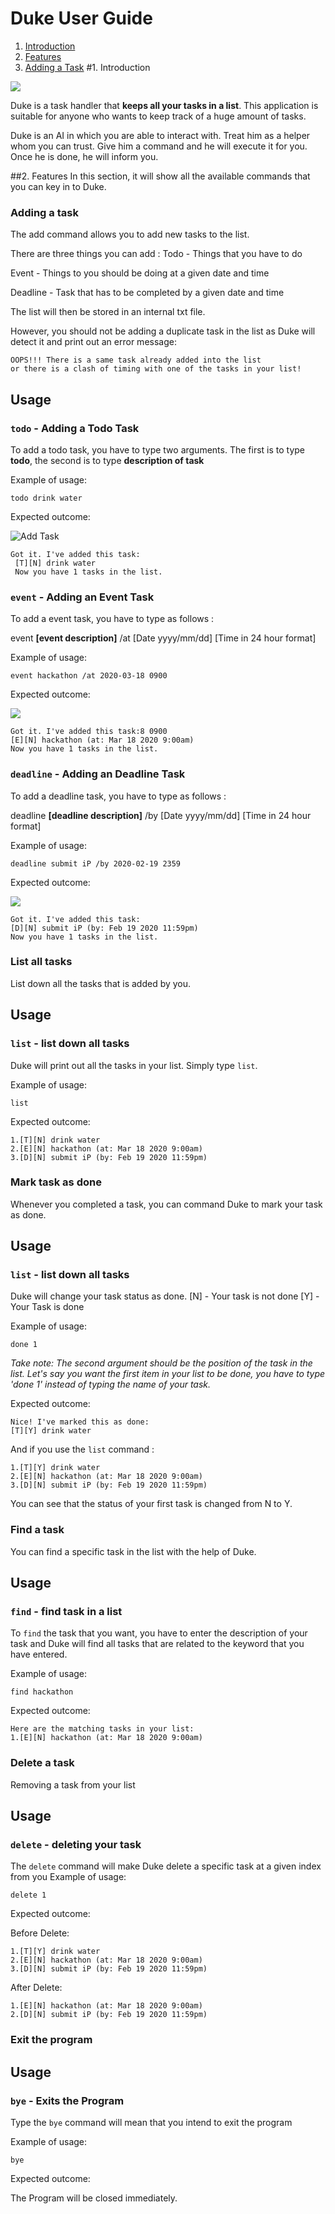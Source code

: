 # Duke User Guide

1. [Introduction](#1.-introduction)
2. [Features](#2-features)
3. [Adding a Task](#adding-a-task)
#1. Introduction
<img src = "/images/Ui.png">

Duke is a task handler that **keeps all your tasks in a list**. This application is
suitable for anyone who wants to keep track of a huge amount of tasks. 

Duke is an AI in which you are able to interact with. Treat him as a helper whom you
can trust. Give him a command and he will execute it for you. Once he is done, 
he will inform you.

##2. Features 
In this section, it will show all the available commands that you can key in 
to Duke.

### Adding a task  
The add command allows you to add new tasks to the list. 

There are three things you can add :
Todo - Things that you have to do

Event - Things to you should be doing at a given date and time

Deadline - Task that has to be completed by a given date and time

The list will then be stored in an internal txt file.

However, you should not be adding a duplicate task in the list as Duke will
detect it and print out an error message: 
```
OOPS!!! There is a same task already added into the list
or there is a clash of timing with one of the tasks in your list!
```
## Usage

### `todo` - Adding a Todo Task
To add a todo task, you have to type two arguments. The first is to type **todo**, 
the second is to type **description of task**

Example of usage:
 
`todo drink water`

Expected outcome:

<img src= "/images/todo.png" alt = "Add Task">

```
Got it. I've added this task:
 [T][N] drink water
 Now you have 1 tasks in the list.
```

### `event` - Adding an Event Task
To add a event task, you have to type as follows : 

event **[event description]** /at [Date yyyy/mm/dd] [Time in 24 hour format]

Example of usage:
 
`event hackathon /at 2020-03-18 0900`

Expected outcome:

<img src= "/images/Ui.png">

```
Got it. I've added this task:8 0900
[E][N] hackathon (at: Mar 18 2020 9:00am)
Now you have 1 tasks in the list.
```

### `deadline` - Adding an Deadline Task
To add a deadline task, you have to type as follows : 

deadline **[deadline description]** /by [Date yyyy/mm/dd] [Time in 24 hour format]

Example of usage:
 
`deadline submit iP /by 2020-02-19 2359`

Expected outcome:

<img src= "/images/Ui.png">

```
Got it. I've added this task:
[D][N] submit iP (by: Feb 19 2020 11:59pm)
Now you have 1 tasks in the list.
```

### List all tasks  
List down all the tasks that is added by you.

## Usage

### `list` - list down all tasks
Duke will print out all the tasks in your list. Simply type `list`. 

Example of usage:

`list`

Expected outcome: 
```
1.[T][N] drink water
2.[E][N] hackathon (at: Mar 18 2020 9:00am)
3.[D][N] submit iP (by: Feb 19 2020 11:59pm)
```

### Mark task as done  
Whenever you completed a task, you can command Duke to mark your task as done.

## Usage

### `list` - list down all tasks
Duke will change your task status as done. 
[N] - Your task is not done
[Y] - Your Task is done 

Example of usage:

`done 1`

*Take note: The second argument should be the position of the task in the list. 
Let's say you want the first item in your list to be done, you have to type 'done 1'
instead of typing the name of your task.*

Expected outcome: 
```
Nice! I've marked this as done:
[T][Y] drink water

```

And if you use the `list` command :
```
1.[T][Y] drink water
2.[E][N] hackathon (at: Mar 18 2020 9:00am)
3.[D][N] submit iP (by: Feb 19 2020 11:59pm)
```
You can see that the status of your first task is changed from N to Y.

### Find a task  
You can find a specific task in the list with the help of Duke.

## Usage

### `find` - find task in a list
To `find` the task that you want, you have to enter the description of your task and 
Duke will find all tasks that are related to the keyword that you have entered.

Example of usage:

`find hackathon`

Expected outcome: 
```
Here are the matching tasks in your list:
1.[E][N] hackathon (at: Mar 18 2020 9:00am)
```

### Delete a task  
Removing a task from your list
## Usage

### `delete` - deleting your task
The `delete` command will make Duke delete a specific task at a given index from you 
Example of usage:

`delete 1`

Expected outcome:
 
Before Delete:
```
1.[T][Y] drink water
2.[E][N] hackathon (at: Mar 18 2020 9:00am)
3.[D][N] submit iP (by: Feb 19 2020 11:59pm)

```

After Delete:
```
1.[E][N] hackathon (at: Mar 18 2020 9:00am)
2.[D][N] submit iP (by: Feb 19 2020 11:59pm)

```

### Exit the program  

## Usage

### `bye` - Exits the Program
Type the `bye` command will mean that you intend to exit the program 

Example of usage:

`bye`

Expected outcome:

The Program will be closed immediately.